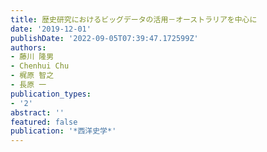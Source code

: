 ```yaml
---
title: 歴史研究におけるビッグデータの活用－オーストラリアを中心に
date: '2019-12-01'
publishDate: '2022-09-05T07:39:47.172599Z'
authors:
- 藤川 隆男
- Chenhui Chu
- 梶原 智之
- 長原 一
publication_types:
- '2'
abstract: ''
featured: false
publication: '*西洋史学*'
---
```


